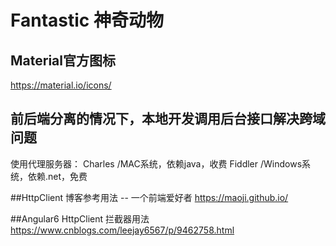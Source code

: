 ﻿# Fantastic 神奇动物

## Material官方图标
https://material.io/icons/

## 前后端分离的情况下，本地开发调用后台接口解决跨域问题
使用代理服务器：
	Charles /MAC系统，依赖java，收费
	Fiddler /Windows系统，依赖.net，免费
	
##HttpClient 博客参考用法 -- 一个前端爱好者
https://maoji.github.io/

##Angular6 HttpClient 拦截器用法
https://www.cnblogs.com/leejay6567/p/9462758.html
